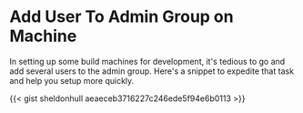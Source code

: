 # Add User To Admin Group on Machine


In setting up some build machines for development, it&#39;s tedious to go and add several users to the admin group. Here&#39;s a snippet to expedite that task and help you setup more quickly.

{{&lt; gist sheldonhull  aeaeceb3716227c246ede5f94e6b0113 &gt;}}


